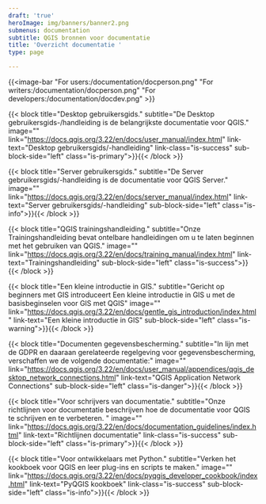 ```yaml
---
draft: 'true'
heroImage: img/banners/banner2.png
submenus: documentation
subtitle: QGIS bronnen voor documentatie
title: 'Overzicht documentatie '
type: page

---
```

{{<image-bar "For users:/documentation/docperson.png" "For writers:/documentation/docperson.png" "For developers:/documentation/docdev.png" >}}

{{< block title="Desktop gebruikersgids." subtitle="De Desktop gebruikersgids-/handleiding is de belangrijkste documentatie voor QGIS." image="" link="https://docs.qgis.org/3.22/en/docs/user_manual/index.html" link-text="Desktop gebruikersgids/-handleiding" link-class="is-success" sub-block-side="left" class="is-primary">}}{{< /block >}}

{{< block title="Server gebruikersgids." subtitle="De Server gebruikersgids/-handleiding is de documentatie voor QGIS Server." image="" link="https://docs.qgis.org/3.22/en/docs/server_manual/index.html" link-text="Server gebruikersgids/-handleiding" sub-block-side="left" class="is-info">}}{{< /block >}}

{{< block title="QGIS trainingshandleiding." subtitle="Onze Trainingshandleiding bevat ontelbare handleidingen om u te laten beginnen met het gebruiken van QGIS." image="" link="https://docs.qgis.org/3.22/en/docs/training_manual/index.html" link-text="Trainingshandleiding" sub-block-side="left" class="is-success">}}{{< /block >}}

{{< block title="Een kleine introductie in GIS." subtitle="Gericht op beginners met GIS introduceert Een kleine introductie in GIS  u met de basisbeginselen voor GIS met QGIS" image="" link="https://docs.qgis.org/3.22/en/docs/gentle_gis_introduction/index.html" link-text="Een kleine introductie in GIS" sub-block-side="left" class="is-warning">}}{{< /block >}}

{{< block title="Documenten gegevensbescherming." subtitle="In lijn met de GDPR en daaraan gerelateerde regelgeving voor gegevensbescherming, verschaffen we de volgende documentatie:" image="" link="https://docs.qgis.org/3.22/en/docs/user_manual/appendices/qgis_desktop_network_connections.html" link-text="QGIS Application Network Connections" sub-block-side="left" class="is-danger">}}{{< /block >}}

{{< block title="Voor schrijvers van documentatie." subtitle="Onze richtlijnen voor documentatie beschrijven hoe de documentatie voor QGIS te schrijven en te verbeteren. " image="" link="https://docs.qgis.org/3.22/en/docs/documentation_guidelines/index.html" link-text="Richtlijnen documentatie" link-class="is-success" sub-block-side="left" class="is-primary">}}{{< /block >}}

{{< block title="Voor ontwikkelaars met Python." subtitle="Verken het kookboek voor QGIS en leer plug-ins en scripts te maken." image="" link="https://docs.qgis.org/3.22/en/docs/pyqgis_developer_cookbook/index.html" link-text="PyQGIS kookboek" link-class="is-success" sub-block-side="left" class="is-info">}}{{< /block >}}
